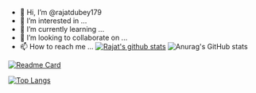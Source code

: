 - 👋 Hi, I’m @rajatdubey179
- 👀 I’m interested in ...
- 🌱 I’m currently learning ...
- 💞️ I’m looking to collaborate on ...
- 📫 How to reach me ... 
[![Rajat's github stats](https://github-readme-stats.vercel.app/api?username=rajatdubey179)](https://github.com/rajatdubey179/github-readme-stats)
![Anurag's GitHub stats](https://github-readme-stats.vercel.app/api?username=anuraghazra&theme=dark&show_icons=true)

[![Readme Card](https://github-readme-stats.vercel.app/api/pin/?username=rajatdubey179&repo=Online-Booking-System)](https://github.com/rajatdubey179/Online-Booking-System)

[![Top Langs](https://github-readme-stats.vercel.app/api/top-langs/?username=rajatdubey179)](https://github.com/rajatdubey179/github-readme-stats)



<!---
rajatdubey179/rajatdubey179 is a ✨ special ✨ repository because its `README.md` (this file) appears on your GitHub profile.
You can click the Preview link to take a look at your changes.
--->
